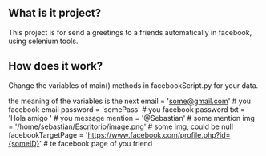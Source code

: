 ## What is it project?
This project is for send a greetings to a friends automatically in facebook, using selenium tools.

## How does it work?
Change the variables of main() methods in facebookScript.py for your data.

the meaning of the variables is the next
    email = 'some@gmail.com' # you facebook email
    password = 'somePass' # you facebook password
    txt = 'Hola amigo ' # you message 
    mention = '@Sebastian' # some mention
    img = '/home/sebastian/Escritorio/image.png' # some img, could be null
    facebookTargetPage = 'https://www.facebook.com/profile.php?id={someID}' # te facebook page of you friend